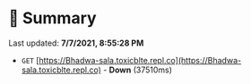 # 📖 Summary
Last updated: **7/7/2021, 8:55:28 PM**

- `GET` [https://Bhadwa-sala.toxicblte.repl.co](https://Bhadwa-sala.toxicblte.repl.co) - **Down** (37510ms)
